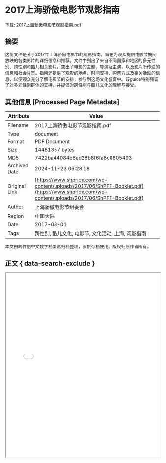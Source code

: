 # 2017上海骄傲电影节观影指南

<!-- tcd_download_link -->
下载: [2017上海骄傲电影节观影指南.pdf](2017上海骄傲电影节观影指南.pdf)
<!-- tcd_download_link_end -->

## 摘要

<!-- tcd_abstract -->
这份文件是关于2017年上海骄傲电影节的观影指南，旨在为观众提供电影节期间放映的各类影片的详细信息和推荐。文件中列出了来自不同国家和地区的多元性别、跨性别和酷儿相关影片，突出了电影的主题、导演及主演，以及影片所传递的信息和社会背景。指南还提供了观影的地点、时间安排、购票方式及相关活动的信息，以便观众充分了解电影节的安排，参与到这场文化盛宴中。该guide特别强调了对多元性别群体的支持，并提倡对跨性别与酷儿文化的理解与接受。

<!-- tcd_abstract_end -->

## 其他信息 [Processed Page Metadata]

| Attribute       | Value                                  |
|-----------------|----------------------------------------|
| Filename        | 2017上海骄傲电影节观影指南.pdf                             |
| Type            | document                                 |
| Format          | PDF Document                               |
| Size            | 14481357 bytes                           |
| MD5             | 7422ba44084b6ed26b8f6fa8c0605493                                  |
| Archived Date   | 2024-11-23 06:28:18                             |
| Original Link   | [https://www.shpride.com/wp-content/uploads/2017/06/ShPFF-Booklet.pdf](https://www.shpride.com/wp-content/uploads/2017/06/ShPFF-Booklet.pdf)                         |
| Author          | 上海骄傲电影节组委会                               |
| Region          | 中国大陆                               |
| Date            | 2017-08-01                                 |
| Tags            | 跨性别, 酷儿文化, 电影节, 文化活动, 上海, 观影指南                                 |

本文由跨性别中文数字档案馆归档整理，仅供存档使用。版权归原作者所有。


## 正文 { data-search-exclude }

<!-- tcd_main_text -->
<iframe src="../2017上海骄傲电影节观影指南.pdf" width="100%" height="600px">
    <p>无法显示PDF，请下载查看。</p>
</iframe>
<!-- tcd_main_text_end -->

